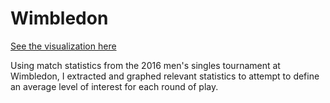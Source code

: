 # Wimbledon

<a href="phinch.github.io/wimbledon">See the visualization here</a>

Using match statistics from the 2016 men's singles tournament at Wimbledon, I extracted and graphed relevant statistics to attempt to define an average level of interest for each round of play. 
